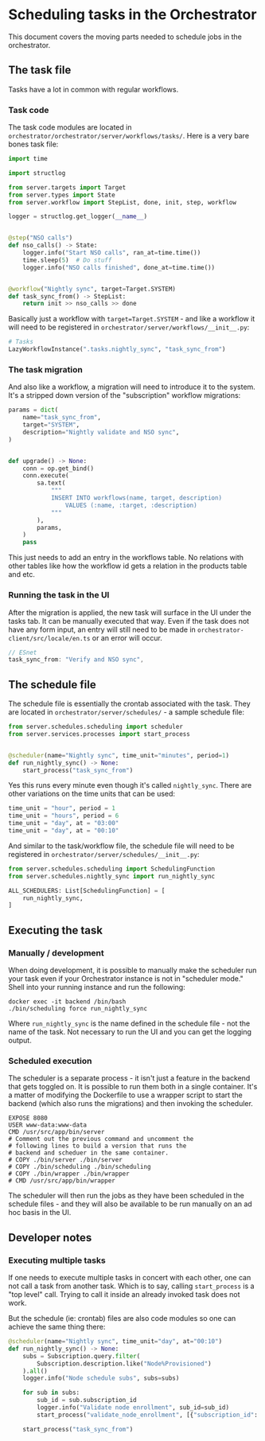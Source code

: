 # Scheduling tasks in the Orchestrator

This document covers the moving parts needed to schedule jobs in the orchestrator.

## The task file

Tasks have a lot in common with regular workflows.

### Task code

The task code modules are located in `orchestrator/orchestrator/server/workflows/tasks/`. Here is a very bare bones task file:

```python
import time

import structlog

from server.targets import Target
from server.types import State
from server.workflow import StepList, done, init, step, workflow

logger = structlog.get_logger(__name__)


@step("NSO calls")
def nso_calls() -> State:
    logger.info("Start NSO calls", ran_at=time.time())
    time.sleep(5)  # Do stuff
    logger.info("NSO calls finished", done_at=time.time())


@workflow("Nightly sync", target=Target.SYSTEM)
def task_sync_from() -> StepList:
    return init >> nso_calls >> done
```

Basically just a workflow with `target=Target.SYSTEM` - and like a workflow it will need to be registered in  `orchestrator/server/workflows/__init__.py`:

```python
# Tasks
LazyWorkflowInstance(".tasks.nightly_sync", "task_sync_from")
```

### The task migration

And also like a workflow, a migration will need to introduce it to the system. It's a stripped down version of the "subscription" workflow migrations:

```python
params = dict(
    name="task_sync_from",
    target="SYSTEM",
    description="Nightly validate and NSO sync",
)


def upgrade() -> None:
    conn = op.get_bind()
    conn.execute(
        sa.text(
            """
            INSERT INTO workflows(name, target, description)
                VALUES (:name, :target, :description)
            """
        ),
        params,
    )
    pass
```

This just needs to add an entry in the workflows table. No relations with other tables like how the workflow id gets a relation in the products table and etc.

### Running the task in the UI

After the migration is applied, the new task will surface in the UI under the tasks tab. It can be manually executed that way. Even if the task does not have any form input, an entry will still need to be made in `orchestrator-client/src/locale/en.ts` or an error will occur.

```ts
// ESnet
task_sync_from: "Verify and NSO sync",
```

## The schedule file

The schedule file is essentially the crontab associated with the task. They are located in `orchestrator/server/schedules/` - a sample schedule file:

```python
from server.schedules.scheduling import scheduler
from server.services.processes import start_process


@scheduler(name="Nightly sync", time_unit="minutes", period=1)
def run_nightly_sync() -> None:
    start_process("task_sync_from")
```

Yes this runs every minute even though it's called `nightly_sync`. There are other variations on the time units that can be used:

```python
time_unit = "hour", period = 1
time_unit = "hours", period = 6
time_unit = "day", at = "03:00"
time_unit = "day", at = "00:10"
```

And similar to the task/workflow file, the schedule file will need to be registered in `orchestrator/server/schedules/__init__.py`:

```python
from server.schedules.scheduling import SchedulingFunction
from server.schedules.nightly_sync import run_nightly_sync

ALL_SCHEDULERS: List[SchedulingFunction] = [
    run_nightly_sync,
]
```

## Executing the task

### Manually / development

When doing development, it is possible to manually make the scheduler run your task even if your Orchestrator instance is not in "scheduler mode." Shell into your running instance and run the following:

```shell
docker exec -it backend /bin/bash
./bin/scheduling force run_nightly_sync
```

Where `run_nightly_sync` is the name defined in the schedule file - not the name of the task. Not necessary to run the UI and you can get the logging output.

### Scheduled execution

The scheduler is a separate process - it isn't just a feature in the backend that gets toggled on. It is possible to run them both in a single container. It's a matter of modifying the Dockerfile to use a wrapper script to start the backend (which also runs the migrations) and then invoking the scheduler.

```docker
EXPOSE 8080
USER www-data:www-data
CMD /usr/src/app/bin/server
# Comment out the previous command and uncomment the
# following lines to build a version that runs the
# backend and scheduer in the same container.
# COPY ./bin/server ./bin/server
# COPY ./bin/scheduling ./bin/scheduling
# COPY ./bin/wrapper ./bin/wrapper
# CMD /usr/src/app/bin/wrapper
```

The scheduler will then run the jobs as they have been scheduled in the schedule files - and they will also be available to be run manually on an ad hoc basis in the UI.

## Developer notes

### Executing multiple tasks

If one needs to execute multiple tasks in concert with each other, one can not call a task from another task. Which is to say, calling `start_process` is a "top level" call. Trying to call it inside an already invoked task does not work.

But the schedule (ie: crontab) files are also code modules so one can achieve the same thing there:

```python
@scheduler(name="Nightly sync", time_unit="day", at="00:10")
def run_nightly_sync() -> None:
    subs = Subscription.query.filter(
        Subscription.description.like("Node%Provisioned")
    ).all()
    logger.info("Node schedule subs", subs=subs)

    for sub in subs:
        sub_id = sub.subscription_id
        logger.info("Validate node enrollment", sub_id=sub_id)
        start_process("validate_node_enrollment", [{"subscription_id": sub_id}])

    start_process("task_sync_from")
```
